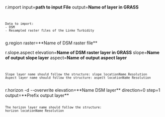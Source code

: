 r.import input=**path to input File** output=**Name of layer in GRASS**
<code>

    Data to import:
    - DSM
    - Resampled raster files of the Linke Turbidity
</code>
g.region raster=**Name of DSM raster file**

r.slope.aspect elevation=**Name of DSM raster layer in GRASS** slope=**Name of output slope layer** aspect=**Name of output aspect layer**
<code>

    Slope layer name should follow the structure: slope_locationName_Resolution
    Aspect layer name should follow the structure: aspect_locationName_Resolution
</code>
r.horizon -d --overwrite elevation=**Name DSM layer** direction=0 step=1 output=**Prefix output layer**
<code>

    The horizon layer name should follow the structure: horizon_locationName_Resolution
</code>